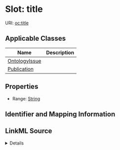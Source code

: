 # Slot: title

URI: [oc:title](http://w3id.org/ontogpt/ontology-class-templatetitle)



<!-- no inheritance hierarchy -->




## Applicable Classes

| Name | Description |
| --- | --- |
[OntologyIssue](OntologyIssue.md) | 
[Publication](Publication.md) | 






## Properties

* Range: [String](String.md)







## Identifier and Mapping Information








## LinkML Source

<details>
```yaml
name: title
alias: title
domain_of:
- OntologyIssue
- Publication
range: string

```
</details>